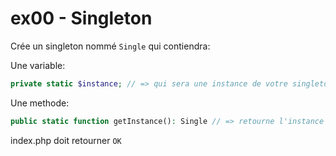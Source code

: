 # ex00 - Singleton

Crée un singleton nommé `Single` qui contiendra:

Une variable:

```php
private static $instance; // => qui sera une instance de votre singleton
```

Une methode:

```php
public static function getInstance(): Single // => retourne l'instance courrante  ou en créer une nouvelle et retourne juste apres l'avoir crée.
```

index.php doit retourner `OK`